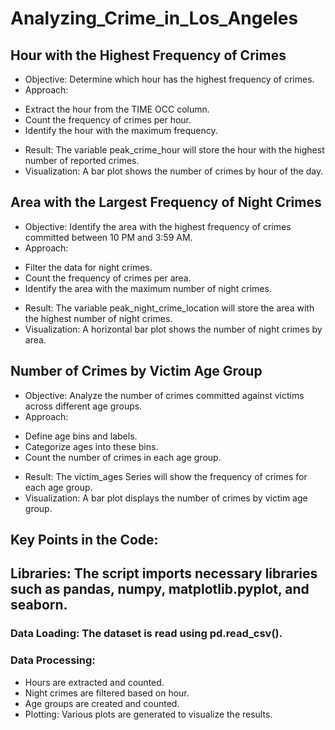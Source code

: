 # Analyzing_Crime_in_Los_Angeles


## Hour with the Highest Frequency of Crimes
* Objective: Determine which hour has the highest frequency of crimes.
* Approach:
+ Extract the hour from the TIME OCC column.
+ Count the frequency of crimes per hour.
+ Identify the hour with the maximum frequency.
* Result: The variable peak_crime_hour will store the hour with the highest number of reported crimes.
* Visualization: A bar plot shows the number of crimes by hour of the day.
## Area with the Largest Frequency of Night Crimes
* Objective: Identify the area with the highest frequency of crimes committed between 10 PM and 3:59 AM.
* Approach:
+ Filter the data for night crimes.
+ Count the frequency of crimes per area.
+ Identify the area with the maximum number of night crimes.
* Result: The variable peak_night_crime_location will store the area with the highest number of night crimes.
* Visualization: A horizontal bar plot shows the number of night crimes by area.
## Number of Crimes by Victim Age Group
* Objective: Analyze the number of crimes committed against victims across different age groups.
* Approach:
+ Define age bins and labels.
+ Categorize ages into these bins.
+ Count the number of crimes in each age group.
* Result: The victim_ages Series will show the frequency of crimes for each age group.
* Visualization: A bar plot displays the number of crimes by victim age group.

## Key Points in the Code:
## Libraries: The script imports necessary libraries such as pandas, numpy, matplotlib.pyplot, and seaborn.
### Data Loading: The dataset is read using pd.read_csv().
### Data Processing:
* Hours are extracted and counted.
* Night crimes are filtered based on hour.
* Age groups are created and counted.
* Plotting: Various plots are generated to visualize the results.
